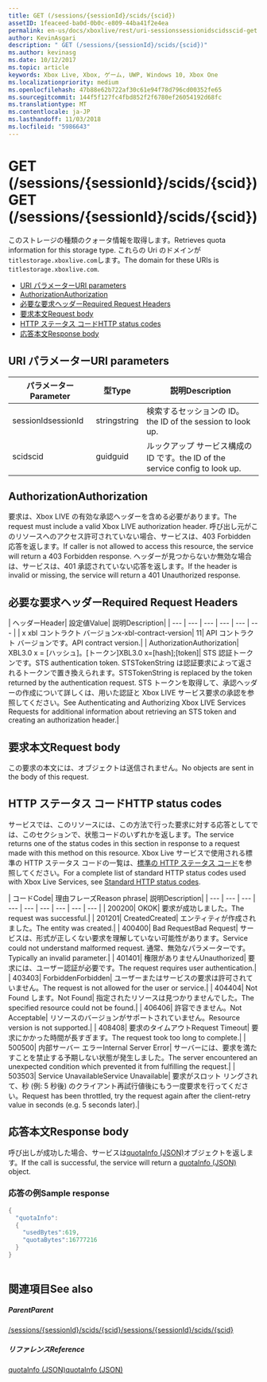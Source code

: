 ```yaml
---
title: GET (/sessions/{sessionId}/scids/{scid})
assetID: 1feaceed-ba0d-0b0c-e809-44ba41f2e4ea
permalink: en-us/docs/xboxlive/rest/uri-sessionssessionidscidsscid-get.html
author: KevinAsgari
description: " GET (/sessions/{sessionId}/scids/{scid})"
ms.author: kevinasg
ms.date: 10/12/2017
ms.topic: article
keywords: Xbox Live, Xbox, ゲーム, UWP, Windows 10, Xbox One
ms.localizationpriority: medium
ms.openlocfilehash: 47b88e62b722af30c61e94f78d796cd00352fe65
ms.sourcegitcommit: 144f5f127fc4fbd852f2f6780ef26054192d68fc
ms.translationtype: MT
ms.contentlocale: ja-JP
ms.lasthandoff: 11/03/2018
ms.locfileid: "5986643"
---
```

# <a name="get-sessionssessionidscidsscid"></a><span data-ttu-id="93c7a-104">GET (/sessions/{sessionId}/scids/{scid})</span><span class="sxs-lookup"><span data-stu-id="93c7a-104">GET (/sessions/{sessionId}/scids/{scid})</span></span>
<span data-ttu-id="93c7a-105">このストレージの種類のクォータ情報を取得します。</span><span class="sxs-lookup"><span data-stu-id="93c7a-105">Retrieves quota information for this storage type.</span></span> <span data-ttu-id="93c7a-106">これらの Uri のドメインが`titlestorage.xboxlive.com`します。</span><span class="sxs-lookup"><span data-stu-id="93c7a-106">The domain for these URIs is `titlestorage.xboxlive.com`.</span></span>
 
  * [<span data-ttu-id="93c7a-107">URI パラメーター</span><span class="sxs-lookup"><span data-stu-id="93c7a-107">URI parameters</span></span>](#ID4EX)
  * [<span data-ttu-id="93c7a-108">Authorization</span><span class="sxs-lookup"><span data-stu-id="93c7a-108">Authorization</span></span>](#ID4ECB)
  * [<span data-ttu-id="93c7a-109">必要な要求ヘッダー</span><span class="sxs-lookup"><span data-stu-id="93c7a-109">Required Request Headers</span></span>](#ID4ENB)
  * [<span data-ttu-id="93c7a-110">要求本文</span><span class="sxs-lookup"><span data-stu-id="93c7a-110">Request body</span></span>](#ID4EWC)
  * [<span data-ttu-id="93c7a-111">HTTP ステータス コード</span><span class="sxs-lookup"><span data-stu-id="93c7a-111">HTTP status codes</span></span>](#ID4EBD)
  * [<span data-ttu-id="93c7a-112">応答本文</span><span class="sxs-lookup"><span data-stu-id="93c7a-112">Response body</span></span>](#ID4E2H)
 
<a id="ID4EX"></a>

 
## <a name="uri-parameters"></a><span data-ttu-id="93c7a-113">URI パラメーター</span><span class="sxs-lookup"><span data-stu-id="93c7a-113">URI parameters</span></span>
 
| <span data-ttu-id="93c7a-114">パラメーター</span><span class="sxs-lookup"><span data-stu-id="93c7a-114">Parameter</span></span>| <span data-ttu-id="93c7a-115">型</span><span class="sxs-lookup"><span data-stu-id="93c7a-115">Type</span></span>| <span data-ttu-id="93c7a-116">説明</span><span class="sxs-lookup"><span data-stu-id="93c7a-116">Description</span></span>| 
| --- | --- | --- | 
| <span data-ttu-id="93c7a-117">sessionId</span><span class="sxs-lookup"><span data-stu-id="93c7a-117">sessionId</span></span>| <span data-ttu-id="93c7a-118">string</span><span class="sxs-lookup"><span data-stu-id="93c7a-118">string</span></span>| <span data-ttu-id="93c7a-119">検索するセッションの ID。</span><span class="sxs-lookup"><span data-stu-id="93c7a-119">the ID of the session to look up.</span></span>| 
| <span data-ttu-id="93c7a-120">scid</span><span class="sxs-lookup"><span data-stu-id="93c7a-120">scid</span></span>| <span data-ttu-id="93c7a-121">guid</span><span class="sxs-lookup"><span data-stu-id="93c7a-121">guid</span></span>| <span data-ttu-id="93c7a-122">ルックアップ サービス構成の ID です。</span><span class="sxs-lookup"><span data-stu-id="93c7a-122">the ID of the service config to look up.</span></span>| 
  
<a id="ID4ECB"></a>

 
## <a name="authorization"></a><span data-ttu-id="93c7a-123">Authorization</span><span class="sxs-lookup"><span data-stu-id="93c7a-123">Authorization</span></span>
 
<span data-ttu-id="93c7a-124">要求は、Xbox LIVE の有効な承認ヘッダーを含める必要があります。</span><span class="sxs-lookup"><span data-stu-id="93c7a-124">The request must include a valid Xbox LIVE authorization header.</span></span> <span data-ttu-id="93c7a-125">呼び出し元がこのリソースへのアクセス許可されていない場合、サービスは、403 Forbidden 応答を返します。</span><span class="sxs-lookup"><span data-stu-id="93c7a-125">If caller is not allowed to access this resource, the service will return a 403 Forbidden response.</span></span> <span data-ttu-id="93c7a-126">ヘッダーが見つからないか無効な場合は、サービスは、401 承認されていない応答を返します。</span><span class="sxs-lookup"><span data-stu-id="93c7a-126">If the header is invalid or missing, the service will return a 401 Unauthorized response.</span></span> 
  
<a id="ID4ENB"></a>

 
## <a name="required-request-headers"></a><span data-ttu-id="93c7a-127">必要な要求ヘッダー</span><span class="sxs-lookup"><span data-stu-id="93c7a-127">Required Request Headers</span></span>
 
| <span data-ttu-id="93c7a-128">ヘッダー</span><span class="sxs-lookup"><span data-stu-id="93c7a-128">Header</span></span>| <span data-ttu-id="93c7a-129">設定値</span><span class="sxs-lookup"><span data-stu-id="93c7a-129">Value</span></span>| <span data-ttu-id="93c7a-130">説明</span><span class="sxs-lookup"><span data-stu-id="93c7a-130">Description</span></span>| 
| --- | --- | --- | --- | --- | --- | 
| <span data-ttu-id="93c7a-131">x xbl コントラクト バージョン</span><span class="sxs-lookup"><span data-stu-id="93c7a-131">x-xbl-contract-version</span></span>| <span data-ttu-id="93c7a-132">1</span><span class="sxs-lookup"><span data-stu-id="93c7a-132">1</span></span>| <span data-ttu-id="93c7a-133">API コントラクト バージョンです。</span><span class="sxs-lookup"><span data-stu-id="93c7a-133">API contract version.</span></span>| 
| <span data-ttu-id="93c7a-134">Authorization</span><span class="sxs-lookup"><span data-stu-id="93c7a-134">Authorization</span></span>| <span data-ttu-id="93c7a-135">XBL3.0 x = [ハッシュ]。[トークン]</span><span class="sxs-lookup"><span data-stu-id="93c7a-135">XBL3.0 x=[hash];[token]</span></span>| <span data-ttu-id="93c7a-136">STS 認証トークンです。</span><span class="sxs-lookup"><span data-stu-id="93c7a-136">STS authentication token.</span></span> <span data-ttu-id="93c7a-137">STSTokenString は認証要求によって返されるトークンで置き換えられます。</span><span class="sxs-lookup"><span data-stu-id="93c7a-137">STSTokenString is replaced by the token returned by the authentication request.</span></span> <span data-ttu-id="93c7a-138">STS トークンを取得して、承認ヘッダーの作成について詳しくは、用いた認証と Xbox LIVE サービス要求の承認を参照してください。</span><span class="sxs-lookup"><span data-stu-id="93c7a-138">See Authenticating and Authorizing Xbox LIVE Services Requests for additional information about retrieving an STS token and creating an authorization header.</span></span>| 
  
<a id="ID4EWC"></a>

 
## <a name="request-body"></a><span data-ttu-id="93c7a-139">要求本文</span><span class="sxs-lookup"><span data-stu-id="93c7a-139">Request body</span></span>
 
<span data-ttu-id="93c7a-140">この要求の本文には、オブジェクトは送信されません。</span><span class="sxs-lookup"><span data-stu-id="93c7a-140">No objects are sent in the body of this request.</span></span>
  
<a id="ID4EBD"></a>

 
## <a name="http-status-codes"></a><span data-ttu-id="93c7a-141">HTTP ステータス コード</span><span class="sxs-lookup"><span data-stu-id="93c7a-141">HTTP status codes</span></span>
 
<span data-ttu-id="93c7a-142">サービスでは、このリソースには、この方法で行った要求に対する応答としてでは、このセクションで、状態コードのいずれかを返します。</span><span class="sxs-lookup"><span data-stu-id="93c7a-142">The service returns one of the status codes in this section in response to a request made with this method on this resource.</span></span> <span data-ttu-id="93c7a-143">Xbox Live サービスで使用される標準の HTTP ステータス コードの一覧は、[標準の HTTP ステータス コード](../../additional/httpstatuscodes.md)を参照してください。</span><span class="sxs-lookup"><span data-stu-id="93c7a-143">For a complete list of standard HTTP status codes used with Xbox Live Services, see [Standard HTTP status codes](../../additional/httpstatuscodes.md).</span></span>
 
| <span data-ttu-id="93c7a-144">コード</span><span class="sxs-lookup"><span data-stu-id="93c7a-144">Code</span></span>| <span data-ttu-id="93c7a-145">理由フレーズ</span><span class="sxs-lookup"><span data-stu-id="93c7a-145">Reason phrase</span></span>| <span data-ttu-id="93c7a-146">説明</span><span class="sxs-lookup"><span data-stu-id="93c7a-146">Description</span></span>| 
| --- | --- | --- | --- | --- | --- | --- | --- | --- | 
| <span data-ttu-id="93c7a-147">200</span><span class="sxs-lookup"><span data-stu-id="93c7a-147">200</span></span>| <span data-ttu-id="93c7a-148">OK</span><span class="sxs-lookup"><span data-stu-id="93c7a-148">OK</span></span>| <span data-ttu-id="93c7a-149">要求が成功しました。</span><span class="sxs-lookup"><span data-stu-id="93c7a-149">The request was successful.</span></span>| 
| <span data-ttu-id="93c7a-150">201</span><span class="sxs-lookup"><span data-stu-id="93c7a-150">201</span></span>| <span data-ttu-id="93c7a-151">Created</span><span class="sxs-lookup"><span data-stu-id="93c7a-151">Created</span></span>| <span data-ttu-id="93c7a-152">エンティティが作成されました。</span><span class="sxs-lookup"><span data-stu-id="93c7a-152">The entity was created.</span></span>| 
| <span data-ttu-id="93c7a-153">400</span><span class="sxs-lookup"><span data-stu-id="93c7a-153">400</span></span>| <span data-ttu-id="93c7a-154">Bad Request</span><span class="sxs-lookup"><span data-stu-id="93c7a-154">Bad Request</span></span>| <span data-ttu-id="93c7a-155">サービスは、形式が正しくない要求を理解していない可能性があります。</span><span class="sxs-lookup"><span data-stu-id="93c7a-155">Service could not understand malformed request.</span></span> <span data-ttu-id="93c7a-156">通常、無効なパラメーターです。</span><span class="sxs-lookup"><span data-stu-id="93c7a-156">Typically an invalid parameter.</span></span>| 
| <span data-ttu-id="93c7a-157">401</span><span class="sxs-lookup"><span data-stu-id="93c7a-157">401</span></span>| <span data-ttu-id="93c7a-158">権限がありません</span><span class="sxs-lookup"><span data-stu-id="93c7a-158">Unauthorized</span></span>| <span data-ttu-id="93c7a-159">要求には、ユーザー認証が必要です。</span><span class="sxs-lookup"><span data-stu-id="93c7a-159">The request requires user authentication.</span></span>| 
| <span data-ttu-id="93c7a-160">403</span><span class="sxs-lookup"><span data-stu-id="93c7a-160">403</span></span>| <span data-ttu-id="93c7a-161">Forbidden</span><span class="sxs-lookup"><span data-stu-id="93c7a-161">Forbidden</span></span>| <span data-ttu-id="93c7a-162">ユーザーまたはサービスの要求は許可されていません。</span><span class="sxs-lookup"><span data-stu-id="93c7a-162">The request is not allowed for the user or service.</span></span>| 
| <span data-ttu-id="93c7a-163">404</span><span class="sxs-lookup"><span data-stu-id="93c7a-163">404</span></span>| <span data-ttu-id="93c7a-164">Not Found します。</span><span class="sxs-lookup"><span data-stu-id="93c7a-164">Not Found</span></span>| <span data-ttu-id="93c7a-165">指定されたリソースは見つかりませんでした。</span><span class="sxs-lookup"><span data-stu-id="93c7a-165">The specified resource could not be found.</span></span>| 
| <span data-ttu-id="93c7a-166">406</span><span class="sxs-lookup"><span data-stu-id="93c7a-166">406</span></span>| <span data-ttu-id="93c7a-167">許容できません。</span><span class="sxs-lookup"><span data-stu-id="93c7a-167">Not Acceptable</span></span>| <span data-ttu-id="93c7a-168">リソースのバージョンがサポートされていません。</span><span class="sxs-lookup"><span data-stu-id="93c7a-168">Resource version is not supported.</span></span>| 
| <span data-ttu-id="93c7a-169">408</span><span class="sxs-lookup"><span data-stu-id="93c7a-169">408</span></span>| <span data-ttu-id="93c7a-170">要求のタイムアウト</span><span class="sxs-lookup"><span data-stu-id="93c7a-170">Request Timeout</span></span>| <span data-ttu-id="93c7a-171">要求にかかった時間が長すぎます。</span><span class="sxs-lookup"><span data-stu-id="93c7a-171">The request took too long to complete.</span></span>| 
| <span data-ttu-id="93c7a-172">500</span><span class="sxs-lookup"><span data-stu-id="93c7a-172">500</span></span>| <span data-ttu-id="93c7a-173">内部サーバー エラー</span><span class="sxs-lookup"><span data-stu-id="93c7a-173">Internal Server Error</span></span>| <span data-ttu-id="93c7a-174">サーバーには、要求を満たすことを禁止する予期しない状態が発生しました。</span><span class="sxs-lookup"><span data-stu-id="93c7a-174">The server encountered an unexpected condition which prevented it from fulfilling the request.</span></span>| 
| <span data-ttu-id="93c7a-175">503</span><span class="sxs-lookup"><span data-stu-id="93c7a-175">503</span></span>| <span data-ttu-id="93c7a-176">Service Unavailable</span><span class="sxs-lookup"><span data-stu-id="93c7a-176">Service Unavailable</span></span>| <span data-ttu-id="93c7a-177">要求がスロット リングされて、秒 (例: 5 秒後) のクライアント再試行値後にもう一度要求を行ってください。</span><span class="sxs-lookup"><span data-stu-id="93c7a-177">Request has been throttled, try the request again after the client-retry value in seconds (e.g. 5 seconds later).</span></span>| 
  
<a id="ID4E2H"></a>

 
## <a name="response-body"></a><span data-ttu-id="93c7a-178">応答本文</span><span class="sxs-lookup"><span data-stu-id="93c7a-178">Response body</span></span>
 
<span data-ttu-id="93c7a-179">呼び出しが成功した場合、サービスは[quotaInfo (JSON)](../../json/json-quota.md)オブジェクトを返します。</span><span class="sxs-lookup"><span data-stu-id="93c7a-179">If the call is successful, the service will return a [quotaInfo (JSON)](../../json/json-quota.md) object.</span></span> 
 
<a id="ID4EKAAC"></a>

 
### <a name="sample-response"></a><span data-ttu-id="93c7a-180">応答の例</span><span class="sxs-lookup"><span data-stu-id="93c7a-180">Sample response</span></span>
 

```cpp
{
  "quotaInfo":
  {
    "usedBytes":619,
    "quotaBytes":16777216
  }
}
         
```

   
<a id="ID4EWAAC"></a>

 
## <a name="see-also"></a><span data-ttu-id="93c7a-181">関連項目</span><span class="sxs-lookup"><span data-stu-id="93c7a-181">See also</span></span>
 
<a id="ID4EYAAC"></a>

 
##### <a name="parent"></a><span data-ttu-id="93c7a-182">Parent</span><span class="sxs-lookup"><span data-stu-id="93c7a-182">Parent</span></span> 

[<span data-ttu-id="93c7a-183">/sessions/{sessionId}/scids/{scid}</span><span class="sxs-lookup"><span data-stu-id="93c7a-183">/sessions/{sessionId}/scids/{scid}</span></span>](uri-sessionssessionidscidsscid.md)

  
<a id="ID4ECBAC"></a>

 
##### <a name="reference"></a><span data-ttu-id="93c7a-184">リファレンス</span><span class="sxs-lookup"><span data-stu-id="93c7a-184">Reference</span></span> 

[<span data-ttu-id="93c7a-185">quotaInfo (JSON)</span><span class="sxs-lookup"><span data-stu-id="93c7a-185">quotaInfo (JSON)</span></span>](../../json/json-quota.md)

   
